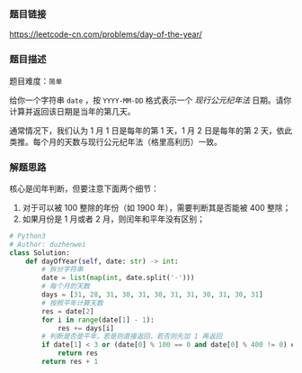 ### 题目链接
https://leetcode-cn.com/problems/day-of-the-year/

### 题目描述
题目难度：```简单```

给你一个字符串 ```date``` ，按 ```YYYY-MM-DD``` 格式表示一个 _现行公元纪年法_ 日期。请你计算并返回该日期是当年的第几天。

通常情况下，我们认为 1 月 1 日是每年的第 1 天，1 月 2 日是每年的第 2 天，依此类推。每个月的天数与现行公元纪年法（格里高利历）一致。

### 解题思路
核心是闰年判断，但要注意下面两个细节：
1. 对于可以被 100 整除的年份（如 1900 年），需要判断其是否能被 400 整除；
2. 如果月份是 1 月或者 2 月，则闰年和平年没有区别；

```python
# Python3
# Author: duzhenwei
class Solution:
    def dayOfYear(self, date: str) -> int:
        # 拆分字符串
        date = list(map(int, date.split('-')))
        # 每个月的天数
        days = [31, 28, 31, 30, 31, 30, 31, 31, 30, 31, 30, 31]
        # 按照平年计算天数
        res = date[2]
        for i in range(date[1] - 1):
            res += days[i]
        # 判断是否是平年，若是则直接返回，若否则先加 1 再返回
        if date[1] < 3 or (date[0] % 100 == 0 and date[0] % 400 != 0) or (date[0] % 4 != 0):
            return res
        return res + 1
```
